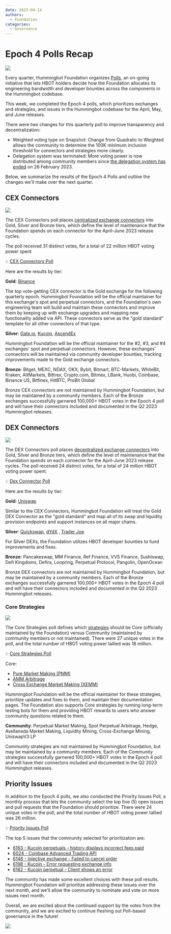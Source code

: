 ```yaml
---
date: 2023-04-14
authors:
  - foundation
categories:
  - Governance
---
```


# Epoch 4 Polls Recap

![](./1.jpg)

Every quarter, Hummingbot Foundation organizes [Polls](https://hummingbot.org/governance/polls/), an on-going initiative that lets HBOT holders decide how the Foundation allocates its engineering bandwidth and developer bounties across the components in the Hummingbot codebase.

This week, we completed the Epoch 4 polls, which prioritizes exchanges and strategies, and issues in the Hummingbot codebase for the April, May, and June releases.

<!-- more -->

There were two changes for this quarterly poll to improve transparency and decentralization:

- Weighted voting type on Snapshot: Change from Quadratic to Weighted allows the community to determine the 100K minimum inclusion threshold  for connectors and strategies more clearly.
- Delegation system was terminated: More voting power is now distributed among community members since [the delegation system has ended](/blog/2023/03/01/end-of-hbot-delegation/) on 28 February 2023.

Below, we summarize the results of the Epoch 4 Polls and outline the changes we'll make over the next quarter.

## CEX Connectors

![](2.jpg)

The CEX Connectors poll places [centralized exchange connectors](https://hummingbot.org/cex-connectors/) into Gold, Silver and Bronze tiers, which define the level of maintenance that the Foundation spends on each connector for the April-June 2023 release cycles.

The poll received 31 distinct votes, for a total of 22 million HBOT voting power spent

:bulb: [CEX Connectors Poll](https://snapshot.org/?ref=blog.hummingbot.org#/hbot.eth/proposal/0xc130b4466d90ebf68da68b26c1e800678e358f81dc142ae888546e44c227d655)

Here are the results by tier:

**Gold**: [Binance](https://www.binance.com/en)

The top vote-getting CEX connector is the Gold exchange for the following quarterly epoch. Hummingbot Foundation will be the official maintainer for this exchange's spot and perpetual connectors, and the Foundation's own engineering team will build and maintain these connectors and improve them by keeping up with exchange upgrades and mapping new functionality added via API. These connectors serve as the "gold standard" template for all other connectors of that type.

**Silver**: [Gate.io](https://www.gate.io/), [Kucoin](https://www.kucoin.com/), [AscendEx](https://ascendex.com/en/global-digital-asset-platform)

Hummingbot Foundation will be the official maintainer for the #2, #3, and #4 exchanges' spot and perpetual connectors. However, these exchanges' connectors will be maintained via community developer bounties, tracking improvements made to the Gold exchange connectors.

**Bronze**: Bitget, MEXC, NDAX, OKX, Bybit, Bitmart, BTC-Markets, WhiteBit, Kraken, AltMarkets, Bittrex, Crypto.com, Bitmex,  LBank,  Huobi, Coinbase, Binance US,  Bitfinex, HitBTC, ProBit Global

Bronze CEX connectors are not maintained by Hummingbot Foundation, but may be maintained by a community members. Each of the Bronze exchanges successfully garnered 100,000+ HBOT votes in the Epoch 4 poll and will have their connectors included and documented in the Q2 2023 Hummingbot releases.

## DEX Connectors

![](3.jpg)

The DEX Connectors poll places [decentralized exchange connectors](https://hummingbot.org/dex-connectors/) into Gold, Silver and Bronze tiers, which define the level of maintenance that the Foundation spends on each connector for the April-June 2023 release cycles. The poll received 24 distinct votes, for a total of 24 million HBOT voting power spent.

:bulb: [Dex Connector Poll](https://snapshot.org/?ref=blog.hummingbot.org#/hbot.eth/proposal/0xb4ad7e28f398ff028fa02d5ba15c7eccddd54e4b418877aeab5b3a82f7214e5d)

Here are the results by tier:

**Gold**: [Uniswap](https://uniswap.org/)

Similar to the CEX Connectors, Hummingbot Foundation will treat the Gold DEX Connector as the "gold standard" and map all of its swap and liquidity provision endpoints and support instances on all major chains.

**Silver**: [Quickswap](https://quickswap.exchange/#/), [dYdX](https://dydx.exchange/) , [Trader Joe](https://traderjoexyz.com/avalanche)

For Silver DEXs, the Foundation utilizes HBOT developer bounties to fund improvements and fixes.

**Bronze**: Pancakeswap, MM Finance, Ref Finance, VVS Finance, Sushiswap, Defi Kingdoms, Defira, Loopring, Perpetual Protocol, Pangolin, OpenOcean  

Bronze DEX connectors are not maintained by Hummingbot Foundation, but may be maintained by a community members. Each of the Bronze exchanges successfully garnered 100,000+ HBOT votes in the Epoch 4 poll and will have their connectors included and documented in the Q2 2023 Hummingbot releases.

### Core Strategies

![](./4.jpg)

The Core Strategies poll defines which [strategies](https://hummingbot.org/strategies/) should be Core (officially maintained by the Foundation) versus Community (maintained by community members or not maintained). There were 27 unique votes in the poll, and the total number of HBOT voting power tallied was 18 million.

:bulb: [Core Strategies Poll](https://snapshot.org/?ref=blog.hummingbot.org#/hbot.eth/proposal/0x2f7646e3ad8db1746fc3158cbad8c1b46ee5736465becc5449a4341b2254b2c3)

Core:

- [Pure Market Making (PMM)](https://hummingbot.org/strategies/pure-market-making/)
- [AMM Arbitrage](https://hummingbot.org/strategies/amm-arbitrage/)
- [Cross Exchange Market Making (XEMM)](https://hummingbot.org/strategies/cross-exchange-market-making/)

Hummingbot Foundation will be the official maintainer for these strategies, prioritize updates and fixes to them, and maintain their documentation pages. The Foundation also supports Core strategies by running long-term testing bots for them and providing HBOT rewards to users who answer community questions related to them.

**Community**: Perpetual Market Making, Spot Perpetual Arbitrage, Hedge, Avellaneda Market Making, Liquidity Mining, Cross-Exchange Mining, UniswapV3 LP

Community strategies are not maintained by Hummingbot Foundation, but may be maintained by a community members. Each of the Community strategies successfully garnered 100,000+ HBOT votes in the Epoch 4 poll and will have their connectors included and documented in the Q2 2023 Hummingbot releases.

## Priority Issues

In addition to the Epoch 4 polls, we also conducted the Priority Issues Poll, a monthly process that lets the community select the top five (5) open issues and pull requests that the Foundation should prioritize. There were 24 unique votes in the poll, and the total number of HBOT voting power tallied was 26 million.

:bulb: [Priority Issues Poll](https://snapshot.org/?ref=blog.hummingbot.org#/hbot.eth/proposal/0x885b0ad9b47c645152bfd8a4603b3a8fd3ee07c0082ee5e8770f8368056f8286)

The top 5 issues that the community selected for prioritization are:

- [6163 - Kucoin perpetuals - history displays incorrect fees paid](https://github.com/hummingbot/hummingbot/issues/6163?ref=blog.hummingbot.org)
- [6024 - Coinbase Advanced Trading API](https://github.com/hummingbot/hummingbot/issues/6024?ref=blog.hummingbot.org)
- [6146 - Injective exchange - Failed to cancel order](https://github.com/hummingbot/hummingbot/issues/6146?ref=blog.hummingbot.org)
- [6198 - Kucoin - Error requesting exchange info](https://github.com/hummingbot/hummingbot/issues/6198?ref=blog.hummingbot.org)
- [6182 - Kucoin perpetual - Client shows an error](https://github.com/hummingbot/hummingbot/issues/6182?ref=blog.hummingbot.org)

The community has made some excellent choices with these poll results. Hummingbot Foundation will prioritize addressing these issues over the next month, and we'll allow the community to nominate and vote on more issues next month.

Overall, we are excited about the continued support  by the votes from the community, and we are excited to continue fleshing out Poll-based governance in the future!

![](./closeup-diverse-people-joining-their-hands.jpg)